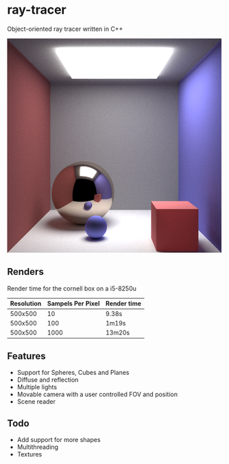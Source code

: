 # ray-tracer
Object-oriented ray tracer written in C++ 

![Cornell Box](https://raw.githubusercontent.com/niekvleeuwen/ray-tracer/master/renders/cornel_box_5000ssp.png)

## Renders
Render time for the cornell box on a i5-8250u

| Resolution    | Sampels Per Pixel| Render time|
| ------------- |------------------| -----------|
| 500x500       | 10               | 9.38s      |
| 500x500       | 100              | 1m19s      |
| 500x500       | 1000             | 13m20s     |

## Features
* Support for Spheres, Cubes and Planes
* Diffuse and reflection
* Multiple lights
* Movable camera with a user controlled FOV and position
* Scene reader 

## Todo
* Add support for more shapes
* Multithreading
* Textures
